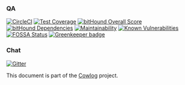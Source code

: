 <!--- source qa rewrite fixture 5 begin -->
### QA
[![CircleCI](https://circleci.com/gh/311ecode/dsl-toolkit/tree/master.svg?style=svg)](https://circleci.com/gh/311ecode/dsl-toolkit/tree/master)
[![Test Coverage](https://api.codeclimate.com/v1/badges/d3fce811aecbe5c73ffb/test_coverage)](https://codeclimate.com/github/311ecode/dsl-toolkit/test_coverage)
[![bitHound Overall Score](https://www.bithound.io/github/311ecode/dsl-toolkit/badges/score.svg)](https://www.bithound.io/github/311ecode/dsl-toolkit)
[![bitHound Dependencies](https://www.bithound.io/github/311ecode/dsl-toolkit/badges/dependencies.svg)](https://www.bithound.io/github/311ecode/dsl-toolkit/master/dependencies/npm)
[![Maintainability](https://api.codeclimate.com/v1/badges/d3fce811aecbe5c73ffb/maintainability)](https://codeclimate.com/github/311ecode/dsl-toolkit/maintainability)
[![Known Vulnerabilities](https://snyk.io/test/github/311ecode/dsl-toolkit/badge.svg?targetFile=package.json)](https://snyk.io/test/github/311ecode/dsl-toolkit?targetFile=package.json)
[![FOSSA Status](https://app.fossa.io/api/projects/git%2Bgithub.com%2Fvidaxl-com%2Fdsl-toolkit.svg?type=shield)](https://app.fossa.io/projects/git%2Bgithub.com%2Fvidaxl-com%2Fdsl-toolkit?ref=badge_shield)
[![Greenkeeper badge](https://badges.greenkeeper.io/311ecode/dsl-toolkit.svg)](https://greenkeeper.io/)
<!--- source qa rewrite fixture 5 end -->

<!--- source chat rewrite fixture 5 begin -->
### Chat
[![Gitter](https://badges.gitter.im/Join%20Chat.svg)](https://gitter.im/dsl-toolkit/Lobby)
<!--- source chat rewrite fixture 5 end -->

<!--- source part of cowlog fixture 5 begin -->
This document is part of the [Cowlog](https://github.com/311ecode/dsl-toolkit) project. 
<!--- source part of cowlog fixture 5 end -->
